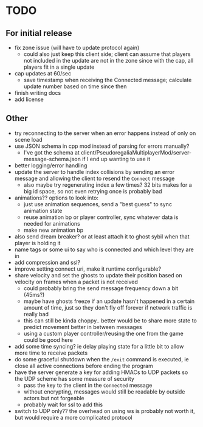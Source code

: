 # TODO

## For initial release

* fix zone issue (will have to update protocol again)
  * could also just keep this client side; client can assume that players not included in the update are not in the zone since with the cap, all players fit in a single update
* cap updates at 60/sec
  * save timestamp when receiving the Connected message; calculate update number based on time since then
* finish writing docs
* add license

## Other

* try reconnecting to the server when an error happens instead of only on scene load
* use JSON schema in cpp mod instead of parsing for errors manually?
  * I've got the schema at client/PseudoregaliaMultiplayerMod/server-message-schema.json if I end up wanting to use it
* better logging/error handling
* update the server to handle index collisions by sending an error message and allowing the client to resend the `Connect` message
  * also maybe try regenerating index a few times? 32 bits makes for a big id space, so not even retrying once is probably bad
* animations?? options to look into:
  * just use animation sequences, send a "best guess" to sync animation state
  * reuse animation bp or player controller, sync whatever data is needed for animations
  * make new animation bp
* also send dream breaker? or at least attach it to ghost sybil when that player is holding it
* name tags or some ui to say who is connected and which level they are in
* add compression and ssl?
* improve setting connect uri, make it runtime configurable?
* share velocity and set the ghosts to update their position based on velocity on frames when a packet is not received
  * could probably bring the send message frequency down a bit (45ms?)
  * maybe have ghosts freeze if an update hasn't happened in a certain amount of time, just so they don't fly off forever if network traffic is really bad
  * this can still be kinda choppy.. better would be to share more state to predict movement better in between messages
  * using a custom player controller/reusing the one from the game could be good here
* add some time syncing? ie delay playing state for a little bit to allow more time to receive packets
* do some graceful shutdown when the `/exit` command is executed, ie close all active connections before ending the program
* have the server generate a key for adding HMACs to UDP packets so the UDP scheme has some measure of security
  * pass the key to the client in the `Connected` message
  * without encrypting, messages would still be readable by outside actors but not forgeable
  * probably wait for ssl to add this
* switch to UDP only?? the overhead on using ws is probably not worth it, but would require a more complicated protocol
